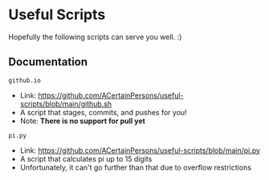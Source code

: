 # Useful Scripts

Hopefully the following scripts can serve you well. :)

## Documentation

`github.io`
    <ul>
        <li>Link: https://github.com/ACertainPersons/useful-scripts/blob/main/github.sh
        <li>A script that stages, commits, and pushes for you!
        <li>Note: **There is no support for pull yet**
    </ul>
    
`pi.py`
    <ul>
        <li>Link: https://github.com/ACertainPersons/useful-scripts/blob/main/pi.py
        <li>A script that calculates pi up to 15 digits
        <li>Unfortunately, it can't go further than that due to overflow restrictions
    </ul>
